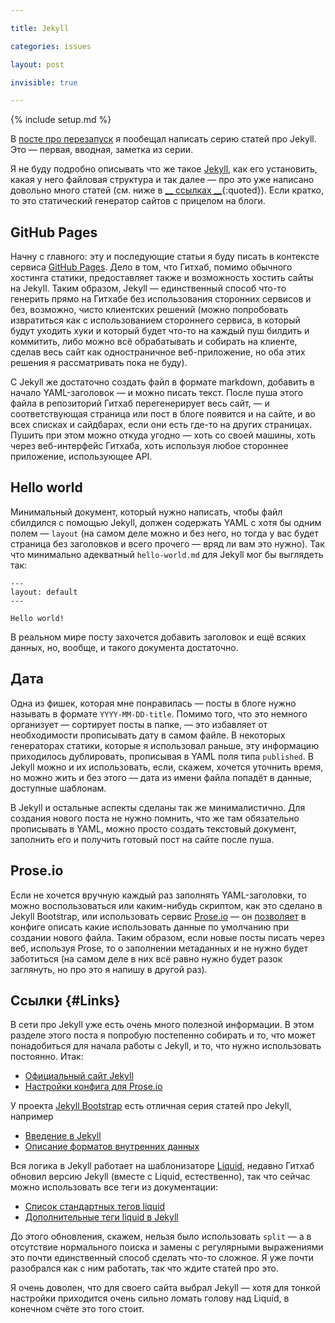```yaml
---

title: Jekyll

categories: issues

layout: post

invisible: true

---
```


{% include setup.md %}

В [посте про перезапуск](http://kizu.ru/issues/restart/) я пообещал написать серию статей про Jekyll. Это — первая, вводная, заметка из серии.

Я не буду подробно описывать что же такое [Jekyll](https://github.com/mojombo/jekyll), как его установить, какая у него файловая структура и так далее — про это уже написано довольно много статей (см. ниже в [__ ссылках __](#Links){:quoted}). Если кратко, то это статический	 генератор сайтов с прицелом на блоги.

## GitHub Pages

Начну с главного: эту и последующие статьи я буду писать в контексте сервиса [GitHub Pages](http://pages.github.com). Дело в том, что Гитхаб, помимо обычного хостинга статики, предоставляет также и возможность хостить сайты на Jekyll. Таким образом, Jekyll — единственный способ что-то генерить прямо на Гитхабе без использования сторонних сервисов и без, возможно, чисто клиентских решений (можно попробовать извратиться как с использованием стороннего сервиса, в который будут уходить хуки и который будет что-то на каждый пуш билдить и коммитить, либо можно всё обрабатывать и собирать на клиенте, сделав весь сайт как одностраничное веб-приложение, но оба этих решения я рассматривать пока не буду).

С Jekyll же достаточно создать файл в формате markdown, добавить в начало YAML-заголовок — и можно писать текст. После пуша этого файла в репозиторий Гитхаб перегенерирует весь сайт, — и соответствующая страница или пост в блоге появится и на сайте, и  во всех списках и сайдбарах, если они есть где-то на других страницах. Пушить при этом можно откуда угодно — хоть со своей машины, хоть через веб-интерфейс Гитхаба, хоть используя любое стороннее приложение, использующее API.

## Hello world

Минимальный документ, который нужно написать, чтобы файл сбилдился с помощью Jekyll, должен содержать YAML с хотя бы одним полем — `layout` (на самом деле можно и без него, но тогда у вас будет страница без заголовков и всего прочего — вряд ли вам это нужно). Так что минимально адекватный `hello-world.md` для Jekyll мог бы выглядеть так:


    ---
    layout: default
    ---

    Hello world!

В реальном мире посту захочется добавить заголовок и ещё всяких данных, но, вообще, и такого документа достаточно.

## Дата

Одна из фишек, которая мне понравилась — посты в блоге нужно называть в формате `YYYY-MM-DD-title`. Помимо того, что это немного организует — сортирует посты в папке, — это избавляет от необходимости прописывать дату в самом файле. В некоторых генераторах статики, которые я использовал раньше, эту информацию приходилось дублировать, прописывая в YAML поля типа `published`. В Jekyll можно и их использовать, если, скажем, хочется уточнить время, но можно жить и без этого — дата из имени файла попадёт в данные, доступные шаблонам.

В Jekyll и остальные аспекты сделаны так же минималистично. Для создания нового поста не нужно помнить, что же там обязательно прописывать в YAML, можно просто создать текстовый документ, заполнить его и получить готовый пост на сайте после пуша.

## Prose.io

Если не хочется вручную каждый раз заполнять YAML-заголовки, то можно воспользоваться или каким-нибудь скриптом, как это сделано в Jekyll Bootstrap, или использовать сервис [Prose.io](http://prose.io) — он [позволяет](http://prose.io/help/handbook.html#metadata_defaults) в конфиге описать какие использовать данные по умолчанию при создании нового файла. Таким образом, если новые посты писать через веб, используя Prose, то о заполнении метаданных и не нужно будет заботиться (на самом деле в них всё равно нужно будет разок заглянуть, но про это я напишу в другой раз).

## Ссылки {#Links}

В сети про Jekyll уже есть очень много полезной информации. В этом разделе этого поста я попробую постепенно собирать и то, что может понадобиться для начала работы с Jekyll, и то, что нужно использовать постоянно. Итак:

- [Официальный сайт Jekyll](http://jekyllrb.com)
- [Настройки конфига для Prose.io](http://prose.io/help/handbook.html)

У проекта [Jekyll Bootstrap](http://jekyllbootstrap.com) есть отличная серия статей про Jekyll, например

- [Введение в Jekyll](http://jekyllbootstrap.com/lessons/jekyll-introduction.html)
- [Описание форматов внутренних данных](http://jekyllbootstrap.com/api/template-data-api.html)

Вся логика в Jekyll работает на шаблонизаторе [Liquid](http://www.liquidmarkup.org), недавно Гитхаб обновил версию Jekyll (вместе с Liquid, естественно), так что сейчас можно использовать все теги из документации:

- [Список стандартных тегов liquid](https://github.com/shopify/liquid/wiki/liquid-for-designers)
- [Дополнительные теги liquid в Jekyll](https://github.com/mojombo/jekyll/wiki/liquid-extensions)

До этого обновления, скажем, нельзя было использовать `split` — а в отсутствие нормального поиска и замены с регулярными выражениями это почти единственный способ сделать что-то сложное. Я уже почти разобрался как с ним работать, так что ждите статей про это.

Я очень доволен, что для своего сайта выбрал Jekyll — хотя для тонкой настройки приходится очень сильно ломать голову над Liquid, в конечном счёте это того стоит.